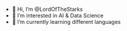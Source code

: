 - 👋 Hi, I’m @LordOfTheStarks
- 👀 I’m interested in AI & Data Science
- 🌱 I’m currently learning different languages

<!---
LordOfTheStarks/LordOfTheStarks is a ✨ special ✨ repository because its `README.md` (this file) appears on your GitHub profile.
You can click the Preview link to take a look at your changes.
--->
